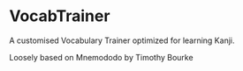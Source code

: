 VocabTrainer
============

A customised Vocabulary Trainer optimized for learning Kanji.

Loosely based on Mnemododo by Timothy Bourke
